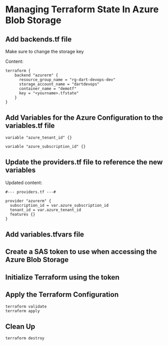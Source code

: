 # Managing Terraform State In Azure Blob Storage


## Add backends.tf file

Make sure to change the storage key

Content:

````
terraform {
    backend "azurerm" {
      resource_group_name = "rg-dart-devops-dev"
      storage_account_name = "dartdevops"
      container_name = "demotf"
      key = "<yourname>.tfstate"
    }
}

````

## Add Variables for the Azure Configuration to the variables.tf file

````
variable "azure_tenant_id" {}

variable "azure_subscription_id" {}

````

## Update the providers.tf file to reference the new variables

Updated content:

````
#--- providers.tf ---#

provider "azurerm" {
  subscription_id = var.azure_subscription_id
  tenant_id = var.azure_tenant_id
  features {}
}

````

## Add variables.tfvars file 

## Create a SAS token to use when accessing the Azure Blob Storage

## Initialize Terraform using the token

## Apply the Terraform Configuration

````
terraform validate
terraform apply

````
## Clean Up

````
terraform destroy
````